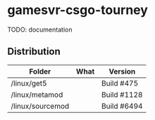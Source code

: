 # gamesvr-csgo-tourney

TODO: documentation

## Distribution


| Folder           | What | Version |
| ---------------- | ---- | -- |
| /linux/get5      | | Build #475  |
| /linux/metamod   | | Build #1128 |
| /linux/sourcemod | | Build #6494 |
